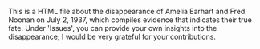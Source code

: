 This is a HTML file about the disappearance of Amelia Earhart and Fred Noonan on July 2, 1937, which compiles evidence that indicates their true fate. Under 'Issues', you can provide your own insights into the disappearance; I would be very grateful for your contributions.
